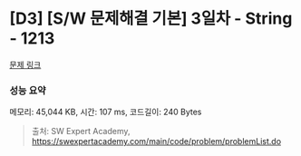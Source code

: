 # [D3] [S/W 문제해결 기본] 3일차 - String - 1213 

[문제 링크](https://swexpertacademy.com/main/code/problem/problemDetail.do?contestProbId=AV14P0c6AAUCFAYi) 

### 성능 요약

메모리: 45,044 KB, 시간: 107 ms, 코드길이: 240 Bytes



> 출처: SW Expert Academy, https://swexpertacademy.com/main/code/problem/problemList.do